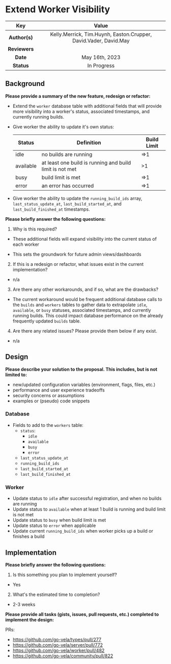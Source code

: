 # Extend Worker Visibility

<!--
The name of this markdown file should:

1. Short and contain no more then 30 characters

2. Contain the date of submission in MM-DD format

3. Clearly state what the proposal is being submitted for
-->

| Key           | Value |
| :-----------: | :-: |
| **Author(s)** | Kelly.Merrick, Tim.Huynh, Easton.Crupper, David.Vader, David.May |
| **Reviewers** |  |
| **Date**      | May 16th, 2023 |
| **Status**    | In Progress |

<!--
If you're already working with someone, please add them to the proper author/reviewer category.

If not, please leave the reviewer category empty and someone from the Vela team will assign it to themself.

Here is a brief explanation of the different proposal statuses:

1. Reviewed: The proposal is currently under review or has been reviewed.

2. Accepted: The proposal has been accepted and is ready for implementation.

3. In Progress: An accepted proposal is being implemented by actual work.

NOTE: The design is subject to change during this phase.

4. Cancelled: While or before implementation the proposal was cancelled.

NOTE: This can happen for a multitude of reasons.

5. Complete: This feature/change is implemented.
-->

## Background

<!--
This section is intended to describe the new feature, redesign or refactor.
-->

**Please provide a summary of the new feature, redesign or refactor:**

<!--
Provide your description here.
-->

* Extend the `worker` database table with additional fields that will provide more visibility into a worker's status, associated timestamps, and currently running builds.

* Give worker the ability to update it's own status:

  | Status | Definition | Build Limit |
  | - | - | - |
  | idle | no builds are running | =>1 |
  | available | at least one build is running and build limit is not met | >1 |
  | busy | build limit is met | =>1 |
  | error | an error has occurred | =>1 |

* Give worker the ability to update the `running_build_ids` array, `last_status_update_at`, `last_build_started_at`, and `last_build_finished_at` timestamps.

**Please briefly answer the following questions:**

1. Why is this required?

* These additional fields will expand visibility into the current status of each worker

* This sets the groundwork for future admin views/dashboards

2. If this is a redesign or refactor, what issues exist in the current implementation?

* n/a

3. Are there any other workarounds, and if so, what are the drawbacks?

* The current workaround would be frequent additional database calls to the `builds` and `workers` tables to gather data to extrapolate `idle`, `available`, or `busy` statuses, associated timestamps, and currently running builds. This could impact database performance on the already frequently updated `builds` table.

4. Are there any related issues? Please provide them below if any exist.

* n/a

## Design

<!--
This section is intended to explain the solution design for the proposal.

NOTE: If there are no current plans for a solution, please leave this section blank.
-->

**Please describe your solution to the proposal. This includes, but is not limited to:**

* new/updated configuration variables (environment, flags, files, etc.)
* performance and user experience tradeoffs
* security concerns or assumptions
* examples or (pseudo) code snippets

### Database 

* Fields to add to the `workers` table:
  * `status`:
    * `idle`
    * `available`
    * `busy`
    * `error`
  * `last_status_update_at`
  * `running_build_ids`
  * `last_build_started_at`
  * `last_build_finished_at`

### Worker

* Update status to `idle` after successful registration, and when no builds are running
* Update status to `available` when at least 1 build is running and build limit is not met
* Update status to `busy` when build limit is met
* Update status to `error` when applicable
* Update current `running_build_ids` when worker picks up a build or finishes a build

## Implementation

<!--
This section is intended to explain how the solution will be implemented for the proposal.

NOTE: If there are no current plans for implementation, please leave this section blank.
-->

**Please briefly answer the following questions:**

1. Is this something you plan to implement yourself?

<!-- Answer here -->
* Yes

2. What's the estimated time to completion?

<!-- Answer here -->
* 2-3 weeks

**Please provide all tasks (gists, issues, pull requests, etc.) completed to implement the design:**

<!-- Answer here -->

PRs:
* https://github.com/go-vela/types/pull/277
* https://github.com/go-vela/server/pull/772
* https://github.com/go-vela/worker/pull/482
* https://github.com/go-vela/community/pull/822
